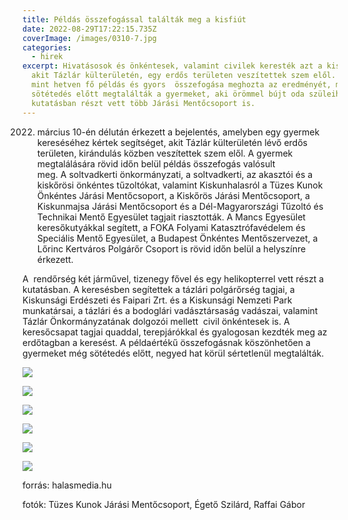 ```yaml
---
title: Példás összefogással találták meg a kisfiút
date: 2022-08-29T17:22:15.735Z
coverImage: /images/0310-7.jpg
categories:
  - hirek
excerpt: Hivatásosok és önkéntesek, valamint civilek keresték azt a kisfiút,
  akit Tázlár külterületén, egy erdős területen veszítettek szem elől. A több
  mint hetven fő példás és gyors  összefogása meghozta az eredményét, még a
  sötétedés előtt megtalálták a gyermeket, aki örömmel bújt oda szüleihez. A
  kutatásban részt vett több Járási Mentőcsoport is.
---
```

2022. március 10-én délután érkezett a bejelentés, amelyben egy gyermek kereséséhez kértek segítséget, akit Tázlár külterületén lévő erdős területen, kirándulás közben veszítettek szem elől. A gyermek megtalálására rövid időn belül példás összefogás valósult meg. A soltvadkerti önkormányzati, a soltvadkerti, az akasztói és a kiskőrösi önkéntes tűzoltókat, valamint Kiskunhalasról a Tüzes Kunok Önkéntes Járási Mentőcsoport, a Kiskőrös Járási Mentőcsoport, a Kiskunmajsa Járási Mentőcsoport és a Dél-Magyarországi Tűzoltó és Technikai Mentő Egyesület tagjait riasztották. A Mancs Egyesület keresőkutyákkal segített, a FOKA Folyami Katasztrófavédelem és Speciális Mentő Egyesület, a Budapest Önkéntes Mentőszervezet, a Lőrinc Kertváros Polgárőr Csoport is rövid időn belül a helyszínre érkezett.

A  rendőrség két járművel, tizenegy fővel és egy helikopterrel vett részt a kutatásban. A keresésben segítettek a tázlári polgárőrség tagjai, a Kiskunsági Erdészeti és Faipari Zrt. és a Kiskunsági Nemzeti Park munkatársai, a tázlári és a bodoglári vadásztársaság vadászai, valamint Tázlár Önkormányzatának dolgozói mellett  civil önkéntesek is. A keresőcsapat tagjai quaddal, terepjárókkal és gyalogosan kezdték meg az erdőtagban a keresést. A példaértékű összefogásnak köszönhetően a gyermeket még sötétedés előtt, negyed hat körül sértetlenül megtalálták. 

![](/images/0310-1.jpg)

![](/images/0310-2.jpg)

![](/images/0310-3.jpg)

![](/images/0310-4.jpg)

![](/images/0310-5.jpg)

![](/images/0310-6.jpg)

forrás: halasmedia.hu

fotók: Tüzes Kunok Járási Mentőcsoport, Égető Szilárd, Raffai Gábor